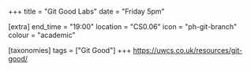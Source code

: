 +++
title = "Git Good Labs"
date = "Friday 5pm"

[extra]
end_time = "19:00"
location = "CS0.06"
icon = "ph-git-branch"
colour = "academic"

[taxonomies]
tags = ["Git Good"]
+++
<https://uwcs.co.uk/resources/git-good/>
